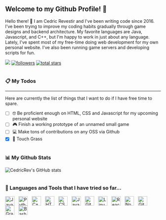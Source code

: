 ## Welcome to my Github Profile! 👋
Hello there! 👋 I am Cedric Revestir and I've been writing code since 2016. I've been trying to improve my coding habits gradually through game designs and backend architecture. My favorite languages are Java, Javascript, and C++, but I'm happy to work in just about any language. Lately, I've spent most of my free-time doing web development for my own personal website. I've also been running game servers and developing scripts for fun.
<p align="left">
<img src="https://custom-icon-badges.demolab.com/badge/Works_on-my_Machine-red.svg?logo=device-desktop&logoColor=white&style=for-the-badge&labelColor=CE4630">
<a href="https://github.com/ForrestKnight?tab=followers">
         <img alt="followers" title="Follow me on Github" src="https://custom-icon-badges.demolab.com/github/followers/CedricRev?color=236ad3&labelColor=1155ba&style=for-the-badge&logo=person-add&label=Follow_Me&logoColor=white"/></a>
<a href="https://github.com/ForrestKnight?tab=repositories&sort=stargazers">
         <img alt="total stars" title="Total stars on GitHub" src="https://custom-icon-badges.demolab.com/github/stars/CedricRev?color=55960c&style=for-the-badge&labelColor=488207&logo=star"/></a>
</p>
  
#

### 📋 My Todos
---
Here are currently the list of things that I want to do if I have free time to spare.
* [ ] 🤓 Be proficient enough on HTML, CSS and Javascript for my upcoming personal website
* [ ] 🎮 Finish a working prototype of an unnamed small game
* [ ] 💻 Make tons of contributions on any OSS via Github
* [X] 🌿 Touch Grass

#

### 📊 My Github Stats
![CedricRev's GitHub stats](https://github-readme-stats.vercel.app/api?username=cedricrev&show_icons=true&theme=gruvbox)

#

### 🧰 Languages and Tools that I have tried so far...

<img align="left" alt="Java" width="30px" style="padding-right:10px;" src="https://cdn.jsdelivr.net/gh/devicons/devicon/icons/java/java-original.svg"/>
<img align="left" alt="Python" width="30px" style="padding-right:10px;" src="https://cdn.jsdelivr.net/gh/devicons/devicon/icons/python/python-plain.svg" />
<img align="left" alt="C++" width="30px" style="padding-right:10px;" src="https://cdn.jsdelivr.net/gh/devicons/devicon/icons/cplusplus/cplusplus-line.svg" />
<img align="left" alt="HTML" width="30px" style="padding-right:10px;" src="https://cdn.jsdelivr.net/gh/devicons/devicon/icons/html5/html5-plain.svg" />
<img align="left" alt="CSS" width="30px" style="padding-right:10px;" src="https://cdn.jsdelivr.net/gh/devicons/devicon/icons/css3/css3-plain.svg" />
<img align="left" alt="JavaScript" width="30px" style="padding-right:10px;" src="https://cdn.jsdelivr.net/gh/devicons/devicon/icons/javascript/javascript-plain.svg" />
<img align="left" alt="Git" width="30px" style="padding-right:10px;" src="https://cdn.jsdelivr.net/gh/devicons/devicon/icons/git/git-original.svg" />
<img align="left" alt="Linux" width="30px" style="padding-right:10px;" src="https://cdn.jsdelivr.net/gh/devicons/devicon/icons/linux/linux-original.svg" />
<img align="left" alt="React" width="30px" style="padding-right:10px;" src="https://cdn.jsdelivr.net/gh/devicons/devicon/icons/react/react-original.svg" />
<img align="left" alt="NodeJS" width="30px" style="padding-right:10px;" src="https://cdn.jsdelivr.net/gh/devicons/devicon/icons/nodejs/nodejs-original.svg" />
<img align="left" alt="GitHub" width="30px" style="padding-right:10px;" src="https://cdn.jsdelivr.net/gh/devicons/devicon/icons/github/github-original.svg" />
<img align="left" alt="Gradle" width="30px" style="padding-right:10px;" src="https://cdn.jsdelivr.net/gh/devicons/devicon/icons/gradle/gradle-plain.svg" />
<img align="left" alt="Bash" width="30px" style="padding-right:10px;" src="https://cdn.jsdelivr.net/gh/devicons/devicon/icons/bash/bash-original.svg" />
<br />
